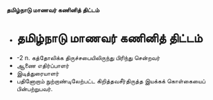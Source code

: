 **தமிழ்நாடு மாணவர் கணினித் திட்டம்**
- # தமிழ்நாடு மாணவர் கணினித் திட்டம்
- -2 n. கத்தோலிக்க திருச்சபையிலிருந்து பிரிந்து சென்றவர்
- ஆணை எதிர்ப்பாளர்
- இடித்துரையாளர்
- பதினோறாம் நுற்றாண்டிலேற்பட்ட கிறித்தவசீர்திருத்த இயக்கக் கொள்கையைப் பின்பற்றுபவர்.

